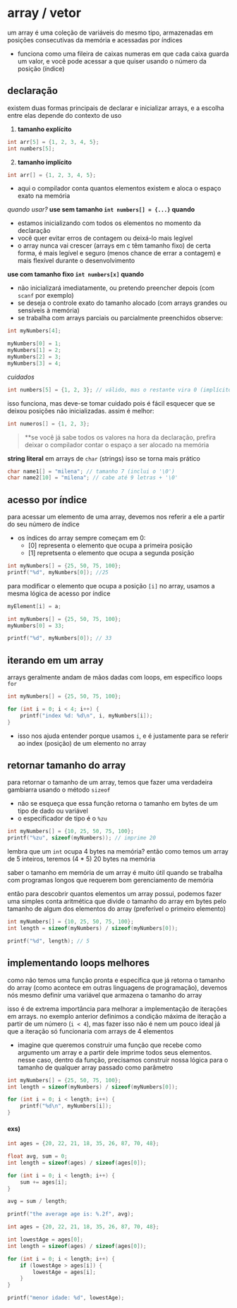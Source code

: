 # array / vetor
um array é uma coleção de variáveis do mesmo tipo, armazenadas em posições consecutivas da memória e acessadas por índices
* funciona como uma fileira de caixas numeras em que cada caixa guarda um valor, e você pode acessar a que quiser usando o número da posição (índice)

## declaração
existem duas formas principais de declarar e inicializar arrays, e a escolha entre elas depende do contexto de uso

1. **tamanho explícito**
```c
int arr[5] = {1, 2, 3, 4, 5};
int numbers[5];
```

2. **tamanho implícito**
```c
int arr[] = {1, 2, 3, 4, 5};
```
* aqui o compilador conta quantos elementos existem e aloca o espaço exato na memória

*quando usar?*
**use sem tamanho `int numbers[] = {...}` quando**
* estamos inicializando com todos os elementos no momento da declaração
* você quer evitar erros de contagem ou deixá-lo mais legível
* o array nunca vai crescer (arrays em c têm tamanho fixo)
de certa forma, é mais legível e seguro (menos chance de errar a contagem) e mais flexível durante o desenvolvimento

**use com tamanho fixo `int numbers[x]` quando**
* não inicializará imediatamente, ou pretendo preencher depois (com `scanf` por exemplo)
* se deseja o controle exato do tamanho alocado (com arrays grandes ou sensíveis à memória)
* se trabalha com arrays parciais ou parcialmente preenchidos
observe:
```c
int myNumbers[4];

myNumbers[0] = 1;
myNumbers[1] = 2;
myNumbers[2] = 3;
myNumbers[3] = 4;
```

*cuidados*
```c
int numbers[5] = {1, 2, 3}; // válido, mas o restante vira 0 (implícito)
```
isso funciona, mas deve-se tomar cuidado pois é fácil esquecer que se deixou posições não inicializadas. assim é melhor:
```c
int numeros[] = {1, 2, 3};
```

> **se você já sabe todos os valores na hora da declaração, prefira deixar o compilador contar o espaço a ser alocado na memória

**string literal**
em arrays de `char` (strings) isso se torna mais prático
```c
char name1[] = "milena"; // tamanho 7 (inclui o '\0')
char name2[10] = "milena"; // cabe até 9 letras + '\0'
```

## acesso por índice
para acessar um elemento de uma array, devemos nos referir a ele a partir do seu número de índice
* os índices do array sempre começam em 0: 
    * [0] representa o elemento que ocupa a primeira posição
    * [1] repretsenta o elemento que ocupa a segunda posição
```c
int myNumbers[] = {25, 50, 75, 100};
printf("%d", myNumbers[0]); //25
```

para modificar o elemento que ocupa a posição `[i]` no array, usamos a mesma lógica de acesso por índice
```c
myElement[i] = a;
```

```c
int myNumbers[] = {25, 50, 75, 100};
myNumbers[0] = 33;

printf("%d", myNumbers[0]); // 33
```

## iterando em um array
arrays geralmente andam de mãos dadas com loops, em específico loops `for`
```c
int myNumbers[] = {25, 50, 75, 100};

for (int i = 0; i < 4; i++) {
    printf("index %d: %d\n", i, myNumbers[i]);
}
```
* isso nos ajuda entender porque usamos `i`, e é justamente para se referir ao index (posição) de um elemento no array

## retornar tamanho do array
para retornar o tamanho de um array, temos que fazer uma verdadeira gambiarra usando o método `sizeof`
* não se esqueça que essa função retorna o tamanho em bytes de um tipo de dado ou variável 
* o especificador de tipo é o `%zu`

```c
int myNumbers[] = {10, 25, 50, 75, 100};
printf("%zu", sizeof(myNumbers)); // imprime 20
```
lembra que um `int` ocupa 4 bytes na memória? então como temos um array de 5 inteiros, teremos (4 * 5) 20 bytes na memória

saber o tamanho em memória de um array é muito útil quando se trabalha com programas longos que requerem bom gerenciamento de memória

então para descobrir quantos elementos um array possui, podemos fazer uma simples conta aritmética que divide o tamanho do array em bytes pelo tamanho de algum dos elementos do array (preferível o primeiro elemento)
```c
int myNumbers[] = {10, 25, 50, 75, 100};
int length = sizeof(myNumbers) / sizeof(myNumbers[0]);

printf("%d", length); // 5
```

## implementando loops melhores
como não temos uma função pronta e específica que já retorna o tamanho do array (como acontece em outras linguagens de programação), devemos nós mesmo definir uma variável que armazena o tamanho do array

isso é de extrema importância para melhorar a implementação de iterações em arrays. no exemplo anterior definimos a condição máxima de iteração a partir de um número (`i < 4`), mas fazer isso não é nem um pouco ideal já que a iteração só funcionaria com arrays de 4 elementos
* imagine que queremos construir uma função que recebe como argumento um array e a partir dele imprime todos seus elementos. nesse caso, dentro da função, precisamos construir nossa lógica para o tamanho de qualquer array passado como parâmetro

```c
int myNumbers[] = {25, 50, 75, 100};
int length = sizeof(myNumbers) / sizeof(myNumbers[0]);

for (int i = 0; i < length; i++) {
    printf("%d\n", myNumbers[i]);
}
```

#### exs)
```c
int ages = {20, 22, 21, 18, 35, 26, 87, 70, 48};

float avg, sum = 0;
int length = sizeof(ages) / sizeof(ages[0]);

for (int i = 0; i < length; i++) {
    sum += ages[i];
}

avg = sum / length;

printf("the average age is: %.2f", avg);
```

```c
int ages = {20, 22, 21, 18, 35, 26, 87, 70, 48};

int lowestAge = ages[0];
int length = sizeof(ages) / sizeof(ages[0]);

for (int i = 0; i < length; i++) {
    if (lowestAge > ages[i]) {
        lowestAge = ages[i];
    }
}

printf("menor idade: %d", lowestAge);
```

